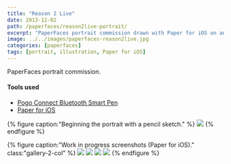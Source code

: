```yaml
---
title: "Reason 2 Live"
date: 2013-12-02
path: /paperfaces/reason2live-portrait/
excerpt: "PaperFaces portrait commission drawn with Paper for iOS on an iPad."
image: ../../images/paperfaces-reason2live.jpg
categories: [paperfaces]
tags: [portrait, illustration, Paper for iOS]
---
```


PaperFaces portrait commission.

#### Tools used

- [Pogo Connect Bluetooth Smart Pen](https://www.amazon.com/gp/product/B009K448L4/ref=as_li_ss_tl?ie=UTF8&camp=1789&creative=390957&creativeASIN=B009K448L4&linkCode=as2&tag=mademist-20)
- [Paper for iOS](https://paper.bywetransfer.com/)

{% figure caption:"Beginning the portrait with a pencil sketch." %}
[![](../../images/paperfaces-reason2live-process-1-750.jpg)](../../images/paperfaces-reason2live-process-1-lg.jpg)
{% endfigure %}

{% figure caption:"Work in progress screenshots (Paper for iOS)." class:"gallery-2-col" %}
[![](../../images/paperfaces-reason2live-process-2-600.jpg)](../../images/paperfaces-reason2live-process-2-lg.jpg)
[![](../../images/paperfaces-reason2live-process-3-600.jpg)](../../images/paperfaces-reason2live-process-3-lg.jpg)
[![](../../images/paperfaces-reason2live-process-4-600.jpg)](../../images/paperfaces-reason2live-process-4-lg.jpg)
[![](../../images/paperfaces-reason2live-process-5-600.jpg)](../../images/paperfaces-reason2live-process-5-lg.jpg)
{% endfigure %}
